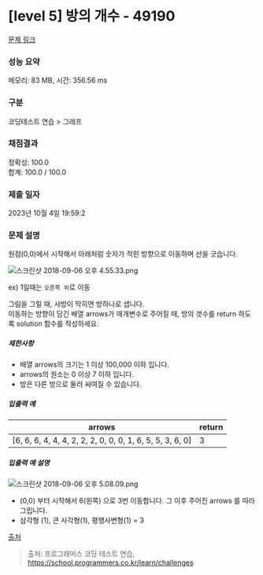 # [level 5] 방의 개수 - 49190 

[문제 링크](https://school.programmers.co.kr/learn/courses/30/lessons/49190) 

### 성능 요약

메모리: 83 MB, 시간: 356.56 ms

### 구분

코딩테스트 연습 > 그래프

### 채점결과

정확성: 100.0<br/>합계: 100.0 / 100.0

### 제출 일자

2023년 10월 4일 19:59:2

### 문제 설명

<p>원점(0,0)에서 시작해서 아래처럼 숫자가 적힌 방향으로 이동하며 선을 긋습니다.</p>

<p><img src="https://grepp-programmers.s3.amazonaws.com/files/ybm/ec8f232bf0/a47a6c2e-ec84-4bfb-9d4b-ff3ba589b42a.png" title="" alt="스크린샷 2018-09-06 오후 4.55.33.png"></p>

<p>ex) 1일때는 <code>오른쪽 위</code>로 이동</p>

<p>그림을 그릴 때, 사방이 막히면 방하나로 샙니다. <br>
이동하는 방향이 담긴 배열 arrows가 매개변수로 주어질 때, 방의 갯수를 return 하도록 solution 함수를 작성하세요.</p>

<h5>제한사항</h5>

<ul>
<li>배열 arrows의 크기는 1 이상 100,000 이하 입니다.</li>
<li>arrows의 원소는 0 이상 7 이하 입니다. </li>
<li>방은 다른 방으로 둘러 싸여질 수 있습니다.</li>
</ul>

<h5>입출력 예</h5>
<table class="table">
        <thead><tr>
<th>arrows</th>
<th>return</th>
</tr>
</thead>
        <tbody><tr>
<td>[6, 6, 6, 4, 4, 4, 2, 2, 2, 0, 0, 0, 1, 6, 5, 5, 3, 6, 0]</td>
<td>3</td>
</tr>
</tbody>
      </table>
<h5>입출력 예 설명</h5>

<p><img src="https://grepp-programmers.s3.amazonaws.com/files/ybm/74fd8df438/22a1ee81-75a6-4220-bd15-6230e35e2931.png" title="" alt="스크린샷 2018-09-06 오후 5.08.09.png"></p>

<ul>
<li>(0,0) 부터 시작해서 6(왼쪽) 으로 3번 이동합니다. 그 이후 주어진 arrows 를 따라 그립니다.</li>
<li>삼각형 (1), 큰 사각형(1), 평행사변형(1) = 3</li>
</ul>

<p><a href="http://hsin.hr/2008/final/second_day/tasks.pdf" target="_blank" rel="noopener">출처</a></p>


> 출처: 프로그래머스 코딩 테스트 연습, https://school.programmers.co.kr/learn/challenges